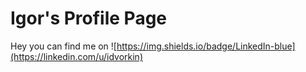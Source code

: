 # Igor's Profile Page

Hey you can find me on ![https://img.shields.io/badge/LinkedIn-blue](https://linkedin.com/u/idvorkin)
